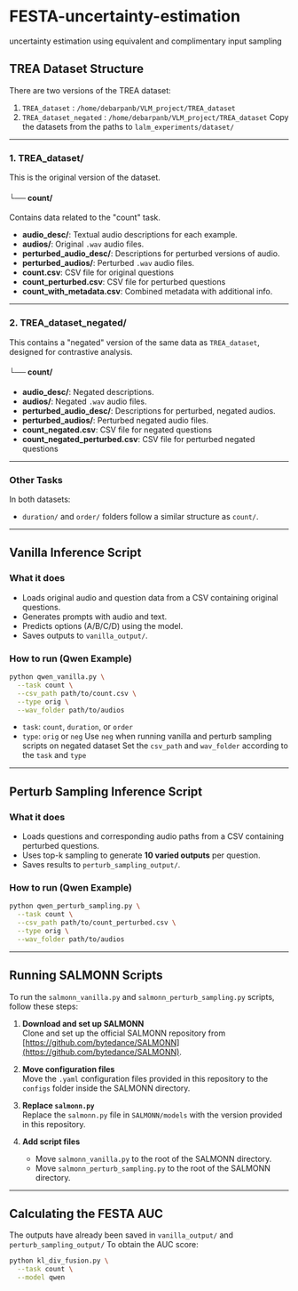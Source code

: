 # FESTA-uncertainty-estimation
uncertainty estimation using equivalent and complimentary input sampling

## TREA Dataset Structure

There are two versions of the TREA dataset:
1. `TREA_dataset` : `/home/debarpanb/VLM_project/TREA_dataset`
2. `TREA_dataset_negated` : `/home/debarpanb/VLM_project/TREA_dataset`
Copy the datasets from the paths to `lalm_experiments/dataset/`
---

### 1. TREA_dataset/

This is the original version of the dataset.

#### └── count/
Contains data related to the "count" task.

- **audio_desc/**: Textual audio descriptions for each example.
- **audios/**: Original `.wav` audio files.
- **perturbed_audio_desc/**: Descriptions for perturbed versions of audio.
- **perturbed_audios/**: Perturbed `.wav` audio files.
- **count.csv**: CSV file for original questions
- **count_perturbed.csv**: CSV file for perturbed questions
- **count_with_metadata.csv**: Combined metadata with additional info.

---

### 2. TREA_dataset_negated/

This contains a "negated" version of the same data as `TREA_dataset`, designed for contrastive analysis.

#### └── count/
- **audio_desc/**: Negated descriptions.
- **audios/**: Negated `.wav` audio files.
- **perturbed_audio_desc/**: Descriptions for perturbed, negated audios.
- **perturbed_audios/**: Perturbed negated audio files.
- **count_negated.csv**: CSV file for negated questions
- **count_negated_perturbed.csv**: CSV file for perturbed negated questions

---

### Other Tasks
In both datasets:
- `duration/` and `order/` folders follow a similar structure as `count/`.

---
## Vanilla Inference Script
### What it does
- Loads original audio and question data from a CSV containing original questions.
- Generates prompts with audio and text.
- Predicts options (A/B/C/D) using the model.
- Saves outputs to `vanilla_output/`.

### How to run (Qwen Example)
```bash
python qwen_vanilla.py \
  --task count \
  --csv_path path/to/count.csv \
  --type orig \
  --wav_folder path/to/audios
```

* `task`: `count`, `duration`, or `order`
* `type`: `orig` or `neg`
Use `neg` when running vanilla and perturb sampling scripts on negated dataset
Set the `csv_path` and `wav_folder` according to the `task` and `type`

---

## Perturb Sampling Inference Script
### What it does
- Loads questions and corresponding audio paths from a CSV containing perturbed questions.
- Uses top-k sampling to generate **10 varied outputs** per question.
- Saves results to `perturb_sampling_output/`.

### How to run (Qwen Example)
```bash
python qwen_perturb_sampling.py \
  --task count \
  --csv_path path/to/count_perturbed.csv \
  --type orig \
  --wav_folder path/to/audios
```
---
## Running SALMONN Scripts

To run the `salmonn_vanilla.py` and `salmonn_perturb_sampling.py` scripts, follow these steps:

1. **Download and set up SALMONN**  
   Clone and set up the official SALMONN repository from [https://github.com/bytedance/SALMONN](https://github.com/bytedance/SALMONN).

2. **Move configuration files**  
   Move the `.yaml` configuration files provided in this repository to the `configs` folder inside the SALMONN directory.

3. **Replace `salmonn.py`**  
   Replace the `salmonn.py` file in `SALMONN/models` with the version provided in this repository.

4. **Add script files**  
   - Move `salmonn_vanilla.py` to the root of the SALMONN directory.  
   - Move `salmonn_perturb_sampling.py` to the root of the SALMONN directory.

---

## Calculating the FESTA AUC
The outputs have already been saved in `vanilla_output/` and `perturb_sampling_output/`
To obtain the AUC score:

```bash
python kl_div_fusion.py \
  --task count \
  --model qwen
```

